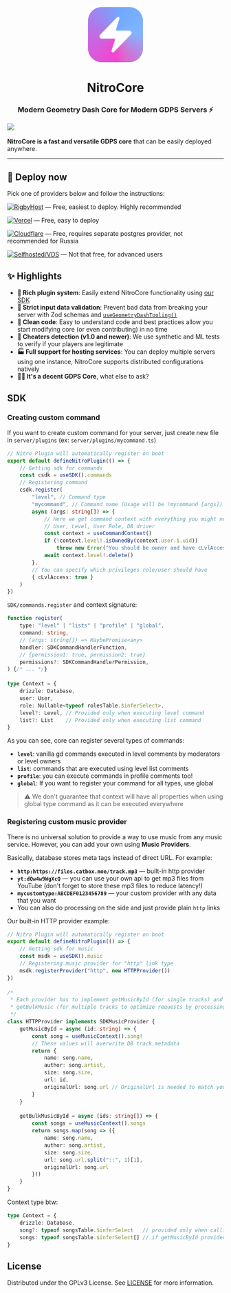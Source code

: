 <div align="center">
    <img src=".github/nitrocore_branding.png" width="128" />
</div>
<div align="center">
    <h1>NitroCore</h1>
    <h3>Modern Geometry Dash Core for Modern GDPS Servers ⚡</h3>
</div>

![](https://img.shields.io/badge/Supported%20Versions-%201.9—2.206-000000?style=for-the-badge&logo=v&logoColor=white)

**NitroCore is a fast and versatile GDPS core** that can be easily deployed anywhere.

---

## 🚀 Deploy now
Pick one of providers below and follow the instructions:

[![RigbyHost](https://img.shields.io/badge/RigbyHost-000000?style=for-the-badge&logo=rive&logoColor=orange)](https://rigby.host) — Free, easiest to deploy. Highly recommended

[![Vercel](https://img.shields.io/badge/Vercel-000000?style=for-the-badge&logo=vercel&logoColor=white)](./docs/deploy/vercel.md) — Free, easy to deploy

[![Cloudflare](https://img.shields.io/badge/Cloudflare-000000?style=for-the-badge&logo=cloudflare&logoColor=orange)](./docs/deploy/cloudflare.md) — Free, requires separate postgres provider, not recommended for Russia

[![Selfhosted/VDS](https://img.shields.io/badge/Standalone/VDS-000000?style=for-the-badge&logo=gnubash&logoColor=white)](./docs/deploy/standalone.md) — Not that free, for advanced users

## ✨ Highlights
- **🔧 Rich plugin system**: Easily extend NitroCore functionality using [our SDK](#sdk)
- **🔗 Strict input data validation**: Prevent bad data from breaking your server with Zod schemas and [`useGeometryDashTooling()`](./server/utils/useGeometryDashTooling.ts)
- **📁 Clean code**: Easy to understand code and best practices allow you start modifying core (or even contributing) in no time
- **🚨 Cheaters detection (v1.0 and newer)**: We use synthetic and ML tests to verify if your players are legitimate
- **🏭 Full support for hosting services**: You can deploy multiple servers using one instance, NitroCore supports distributed configurations natively
- **🤷‍♂️ It's a decent GDPS Core**, what else to ask?

## SDK

### Creating custom command
If you want to create custom command for your server, just create new file in `server/plugins` (ex: `server/plugins/mycommand.ts`)

```ts
// Nitro Plugin will automatically register on boot
export default defineNitroPlugin(() => {
    // Getting sdk for commands
    const csdk = useSDK().commands
    // Registering command
    csdk.register(
        "level", // Command type
        "mycommand", // Command name (Usage will be !mycommand [args])
        async (args: string[]) => {
            // Here we get command context with everything you might need:
            // User, Level, User Role, DB driver
            const context = useCommandContext()
            if (!context.level!.isOwnedBy(context.user.$.uid))
                throw new Error("You should be owner and have cLvlAccess")
            await context.level!.delete()
        },
        // You can specify which privileges role/user should have
        { cLvlAccess: true }
    )
})
```

`SDK/commands.register` and context signature:
```ts
function register(
    type: "level" | "lists" | "profile" | "global",
    command: string,
    // (args: string[]) => MaybePromise<any>
    handler: SDKCommandHandlerFunction,
    // {permission1: true, permission2: true}
    permissions?: SDKCommandHandlerPermission,
) {/* ... */}

type Context = {
    drizzle: Database,
    user: User,
    role: Nullable<typeof rolesTable.$inferSelect>,
    level?: Level, // Provided only when executing level command
    list?: List    // Provided only when executing list command
}
```

As you can see, core can register several types of commands:
- **`level`**: vanilla gd commands executed in level comments by moderators or level owners
- **`list`**: commands that are executed using level list comments
- **`profile`**: you can execute commands in profile comments too!
- **`global`**: If you want to register your command for all types, use global

> ⚠️ We don't guarantee that context will have all properties when using global type command as it can be executed everywhere


### Registering custom music provider
There is no universal solution to provide a way to use music from any music service. However, you can add your own using **Music Providers**.

Basically, database stores meta tags instead of direct URL. For example:
- **`http:https://files.catbox.moe/track.mp3`** — built-in http provider
- **`yt:dQw4w9WgXcQ`** — you can use your own api to get mp3 files from YouTube (don't forget to store these mp3 files to reduce latency!)
- **`mycustomtype:ABCDEF0123456789`** — your custom provider with any data that you want
- You can also do processing on the side and just provide plain `http` links

Our built-in HTTP provider example:
```ts
// Nitro Plugin will automatically register on boot
export default defineNitroPlugin(() => {
    // Getting sdk for music
    const msdk = useSDK().music
    // Registering music provider for "http" link type
    msdk.registerProvider("http", new HTTPProvider())
})

/*
 * Each provider has to implement getMusicById (for single tracks) and 
 * getBulkMusic (for multiple tracks to optimize requests by processing them together)
 */
class HTTPProvider implements SDKMusicProvider {
    getMusicById = async (id: string) => {
        const song = useMusicContext().song!
        // These values will overwrite DB track metadata
        return {
            name: song.name,
            author: song.artist,
            size: song.size,
            url: id,
            originalUrl: song.url // OriginalUrl is needed to match your metadata with existing tracks
        }
    }

    getBulkMusicById = async (ids: string[]) => {
        const songs = useMusicContext().songs
        return songs.map(song => ({
            name: song.name,
            author: song.artist,
            size: song.size,
            url: song.url.split("::", 1)[1],
            originalUrl: song.url
        }))
    }
}
```

Context type btw:
```ts
type Context = {
    drizzle: Database,
    song?: typeof songsTable.$inferSelect   // provided only when calling getMusicById (for bulk processing use `songs` field)
    songs: typeof songsTable.$inferSelect[] // if getMusicById provided, will contain one song entry
}
```

## License
Distributed under the GPLv3 License. See [LICENSE](https://github.com/RigbyHost/RigbyCore/blob/main/LICENSE) for more information.